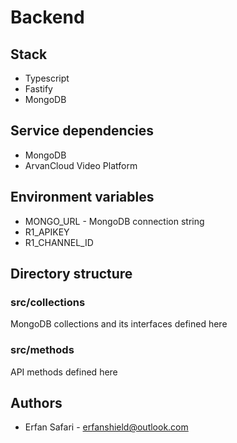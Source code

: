 # Backend

## Stack
- Typescript
- Fastify
- MongoDB


## Service dependencies
- MongoDB
- ArvanCloud Video Platform


## Environment variables
- MONGO_URL - MongoDB connection string
- R1_APIKEY
- R1_CHANNEL_ID



## Directory structure

### src/collections
MongoDB collections and its interfaces defined here


### src/methods
API methods defined here


## Authors
- Erfan Safari - erfanshield@outlook.com